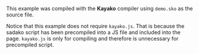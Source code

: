This example was compiled with the **Kayako** compiler using `demo.sko` as the source file.

Notice that this example does not require `kayako.js`. That is because the sadako script has been precompiled into a JS file and included into the page. `kayako.js` is only for compiling and therefore is unnecessary for precompiled script.
